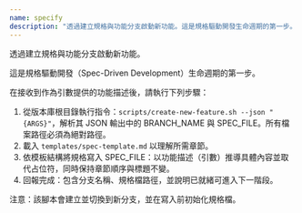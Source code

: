 ```yaml
---
name: specify
description: "透過建立規格與功能分支啟動新功能。這是規格驅動開發生命週期的第一步。"
---
```


透過建立規格與功能分支啟動新功能。

這是規格驅動開發（Spec-Driven Development）生命週期的第一步。

在接收到作為引數提供的功能描述後，請執行下列步驟：

1. 從版本庫根目錄執行指令：`scripts/create-new-feature.sh --json "{ARGS}"`，解析其 JSON 輸出中的 BRANCH_NAME 與 SPEC_FILE。所有檔案路徑必須為絕對路徑。
2. 載入 `templates/spec-template.md` 以理解所需章節。
3. 依模板結構將規格寫入 SPEC_FILE：以功能描述（引數）推導具體內容並取代占位符，同時保持章節順序與標題不變。
4. 回報完成：包含分支名稱、規格檔路徑，並說明已就緒可進入下一階段。

注意：該腳本會建立並切換到新分支，並在寫入前初始化規格檔。
